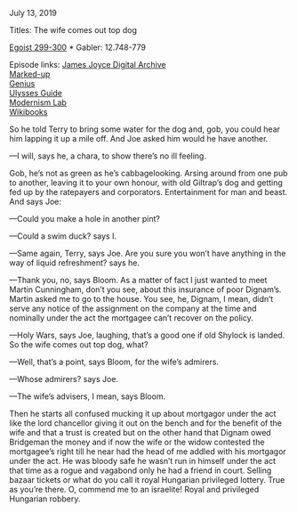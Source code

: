 July 13, 2019

Titles:
The wife comes out top dog


[Egoist 299-300](https://archive.org/stream/ulysses00joyc_1?ref=ol#page/299/) * Gabler: 12.748-779

Episode links:
[James Joyce Digital Archive](http://www.jjda.ie/main/JJDA/U/ulex/n/lexn.htm)  
[Marked-up](http://www.columbia.edu/~fms5/ulw12.htm)  
[Genius](https://genius.com/James-joyce-ulysses-chap-12-cyclops-annotated)  
[Ulysses Guide](http://www.ulyssesguide.com/new-page)  
[Modernism Lab](https://modernism.coursepress.yale.edu/the-cyclops/)  
[Wikibooks](https://en.wikibooks.org/wiki/Annotations_to_James_Joyce%27s_Ulysses/Cyclops)  


So he told Terry to bring some water for the dog and, gob, you could hear him lapping it up a mile off. And Joe asked him would he have another.

—I will, says he, a chara, to show there’s no ill feeling.

Gob, he’s not as green as he’s cabbagelooking. Arsing around from one pub to another, leaving it to your own honour, with old Giltrap’s dog and getting fed up by the ratepayers and corporators. Entertainment for man and beast. And says Joe:

—Could you make a hole in another pint?

—Could a swim duck? says I.

—Same again, Terry, says Joe. Are you sure you won’t have anything in the way of liquid refreshment? says he.

—Thank you, no, says Bloom. As a matter of fact I just wanted to meet Martin Cunningham, don’t you see, about this insurance of poor Dignam’s. Martin asked me to go to the house. You see, he, Dignam, I mean, didn’t serve any notice of the assignment on the company at the time and nominally under the act the mortgagee can’t recover on the policy.

—Holy Wars, says Joe, laughing, that’s a good one if old Shylock is landed. So the wife comes out top dog, what?

—Well, that’s a point, says Bloom, for the wife’s admirers.

—Whose admirers? says Joe.

—The wife’s advisers, I mean, says Bloom.

Then he starts all confused mucking it up about mortgagor under the act like the lord chancellor giving it out on the bench and for the benefit of the wife and that a trust is created but on the other hand that Dignam owed Bridgeman the money and if now the wife or the widow contested the mortgagee’s right till he near had the head of me addled with his mortgagor under the act. He was bloody safe he wasn’t run in himself under the act that time as a rogue and vagabond only he had a friend in court. Selling bazaar tickets or what do you call it royal Hungarian privileged lottery. True as you’re there. O, commend me to an israelite! Royal and privileged Hungarian robbery.

